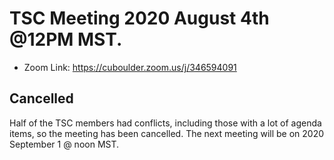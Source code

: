 # TSC Meeting 2020 August 4th @12PM MST.
- Zoom Link: https://cuboulder.zoom.us/j/346594091

## Cancelled

Half of the TSC members had conflicts, including those with a lot
of agenda items, so the meeting has been cancelled.  The next meeting
will be on 2020 September 1 @ noon MST.
